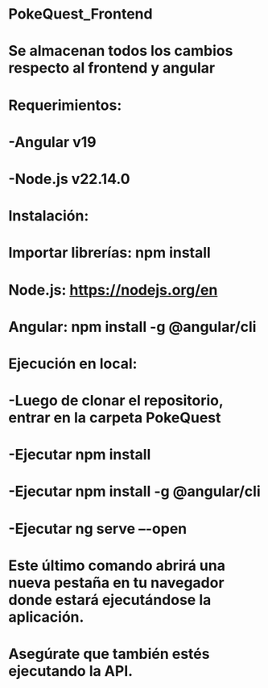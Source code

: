 # PokeQuest_Frontend
# Se almacenan todos los cambios respecto al frontend y angular
# Requerimientos:
# 	-Angular v19
# 	-Node.js v22.14.0
# Instalación:
# Importar librerías: npm install
# Node.js: https://nodejs.org/en
# Angular: npm install -g @angular/cli
# Ejecución en local:
# -Luego de clonar el repositorio, entrar en la carpeta PokeQuest
# -Ejecutar npm install
# -Ejecutar npm install -g @angular/cli
# -Ejecutar ng serve –-open
# Este último comando abrirá una nueva pestaña en tu navegador donde estará ejecutándose la aplicación.
# Asegúrate que también estés ejecutando la API.
